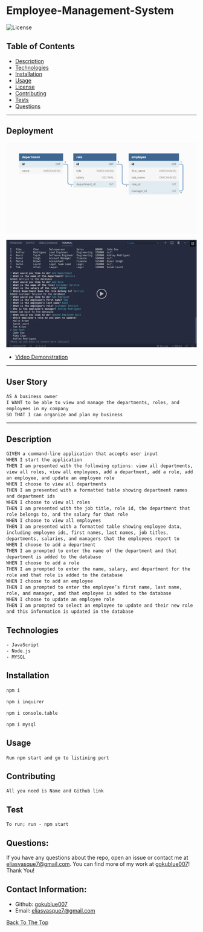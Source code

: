 # Employee-Management-System
![License](https://img.shields.io/badge/License-MIT-green.svg)

## Table of Contents
- [Description](#description)
- [Technologies](#technologies)
- [Installation](#installation)
- [Usage](#usage)
- [License](#license)
- [Contributing](#contributing)
- [Tests](#tests)
- [Questions](#questions)


---

## Deployment

![Project Image](./assets/img/12-sql-homework-demo-01.png)

![Project Image](./assets/img/12-sql-homework-video-thumbnail.png)

- [Video Demonstration](https://drive.google.com/file/d/1r2o1B59d7uUXKNJPEI51rqrRPR38F6v3/view?usp=sharing)


---
## User Story

```
AS A business owner
I WANT to be able to view and manage the departments, roles, and employees in my company
SO THAT I can organize and plan my business
```


---

## Description

```
GIVEN a command-line application that accepts user input
WHEN I start the application
THEN I am presented with the following options: view all departments, view all roles, view all employees, add a department, add a role, add an employee, and update an employee role
WHEN I choose to view all departments
THEN I am presented with a formatted table showing department names and department ids
WHEN I choose to view all roles
THEN I am presented with the job title, role id, the department that role belongs to, and the salary for that role
WHEN I choose to view all employees
THEN I am presented with a formatted table showing employee data, including employee ids, first names, last names, job titles, departments, salaries, and managers that the employees report to
WHEN I choose to add a department
THEN I am prompted to enter the name of the department and that department is added to the database
WHEN I choose to add a role
THEN I am prompted to enter the name, salary, and department for the role and that role is added to the database
WHEN I choose to add an employee
THEN I am prompted to enter the employee’s first name, last name, role, and manager, and that employee is added to the database
WHEN I choose to update an employee role
THEN I am prompted to select an employee to update and their new role and this information is updated in the database 
```

## Technologies
```
- JavaScript
- Node.js
- MYSQL
```

## Installation
```
npm i
```
```
npm i inquirer
```
```
npm i console.table
```
```
npm i mysql 
```
## Usage
```
Run npm start and go to listining port
```

## Contributing
```
All you need is Name and Github link
```

## Test
```
To run; run - npm start
```

## Questions:

If you have any questions about the repo, open an issue or contact me at eliasvasque7@gmail.com. You can find more of my work at [gokublue007](https://github.com/gokublue007)! Thank You!


## Contact Information:

  - Github: [gokublue007](https://github.com/gokublue007)
  - Email: [eliasvasque7@gmail.com](user@example.com) 


[Back To The Top](#read-me-template)

